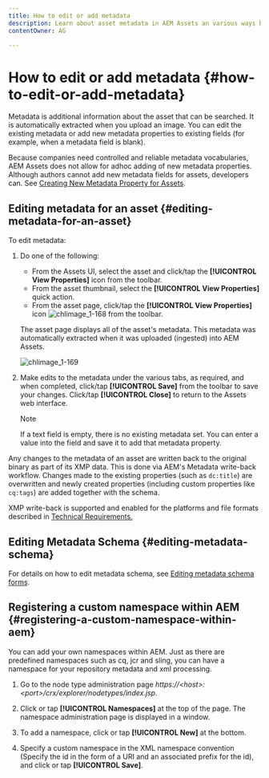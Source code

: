 ```yaml
---
title: How to edit or add metadata
description: Learn about asset metadata in AEM Assets an various ways by which you can edit asset metadata.
contentOwner: AG

---
```


# How to edit or add metadata {#how-to-edit-or-add-metadata}

Metadata is additional information about the asset that can be searched. It is automatically extracted when you upload an image. You can edit the existing metadata or add new metadata properties to existing fields (for example, when a metadata field is blank).

Because companies need controlled and reliable metadata vocabularies, AEM Assets does not allow for adhoc adding of new metadata properties. Although authors cannot add new metadata fields for assets, developers can. See [Creating New Metadata Property for Assets](meta-edit.md#editing-metadata-schema).

## Editing metadata for an asset {#editing-metadata-for-an-asset}

To edit metadata:

1. Do one of the following:

    * From the Assets UI, select the asset and click/tap the **[!UICONTROL View Properties]** icon from the toolbar.
    * From the asset thumbnail, select the **[!UICONTROL View Properties]** quick action.
    * From the asset page, click/tap the **[!UICONTROL View Properties]** icon ![chlimage_1-168](assets/chlimage_1-168.png) from the toolbar.

   The asset page displays all of the asset's metadata. This metadata was automatically extracted when it was uploaded (ingested) into AEM Assets.

   ![chlimage_1-169](assets/chlimage_1-169.png)

1. Make edits to the metadata under the various tabs, as required, and when completed, click/tap **[!UICONTROL Save]** from the toolbar to save your changes. Click/tap **[!UICONTROL Close]** to return to the Assets web interface.

   >[!NOTE]
   >
   >If a text field is empty, there is no existing metadata set. You can enter a value into the field and save it to add that metadata property.

Any changes to the metadata of an asset are written back to the original binary as part of its XMP data. This is done via AEM's Metadata write-back workflow. Changes made to the existing properties (such as `dc:title`) are overwritten and newly created properties (including custom properties like `cq:tags`) are added together with the schema.

XMP write-back is supported and enabled for the platforms and file formats described in [Technical Requirements.](/help/sites-deploying/technical-requirements.md)

## Editing Metadata Schema {#editing-metadata-schema}

For details on how to edit metadata schema, see [Editing metadata schema forms](metadata-schemas.md#editing-metadata-schema-forms).

## Registering a custom namespace within AEM {#registering-a-custom-namespace-within-aem}

You can add your own namespaces within AEM. Just as there are predefined namespaces such as cq, jcr and sling, you can have a namespace for your repository metadata and xml processing.

1. Go to the node type administration page *https://&lt;host&gt;:&lt;port&gt;/crx/explorer/nodetypes/index.jsp*.
1. Click or tap **[!UICONTROL Namespaces]** at the top of the page. The namespace administration page is displayed in a window.

1. To add a namespace, click or tap **[!UICONTROL New]** at the bottom.
1. Specify a custom namespace in the XML namespace convention (Specify the id in the form of a URI and an associated prefix for the id), and click or tap **[!UICONTROL Save]**.
